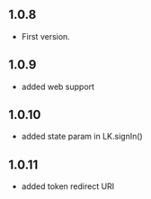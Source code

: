 ## 1.0.8

* First version.

## 1.0.9

* added web support

## 1.0.10

* added state param in LK.signIn()

## 1.0.11

* added token redirect URI

